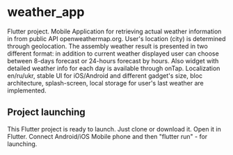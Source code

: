 <h1><b>weather_app</b></h1>

Flutter project.  Mobile Application for retrieving actual weather information in from public API openweathermap.org. User's location (city) is determined through geolocation.  The assembly weather result is presented in two different format: in addition to current weather displayed user can choose between 8-days forecast or 24-hours forecast by hours. Also widget with detailed weather info for each day is available through onTap. Localization en/ru/ukr, stable UI for iOS/Android and different gadget's size, bloc architecture, splash-screen, local storage for user's last weather are implemented.


<h2><b>Project launching</b></h2>

This Flutter project is ready to launch. Just clone or download it. Open it in Flutter.  Connect Android/iOS Mobile phone and then "flutter run" - for launching.

